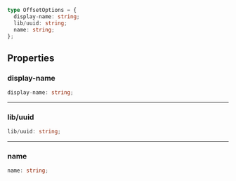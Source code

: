 ```ts
type OffsetOptions = {
  display-name: string;
  lib/uuid: string;
  name: string;
};
```

## Properties

### display-name

```ts
display-name: string;
```

***

### lib/uuid

```ts
lib/uuid: string;
```

***

### name

```ts
name: string;
```
